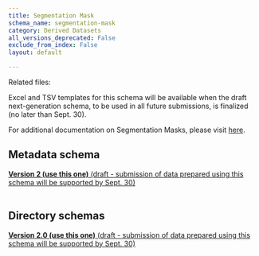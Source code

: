 ```yaml
---
title: Segmentation Mask
schema_name: segmentation-mask
category: Derived Datasets
all_versions_deprecated: False
exclude_from_index: False
layout: default

---
```


Related files:

Excel and TSV templates for this schema will be available when the draft next-generation schema, to be used in all future submissions, is finalized (no later than Sept. 30).

For additional documentation on Segmentation Masks, please visit [here](https://docs.google.com/document/d/1TSQon8nTIoyA5bEKxd8IAKYO6nsDabGbbQ8uKN1gj4E).

## Metadata schema


<summary><a href="https://docs.google.com/spreadsheets/d/1sMMyKtrxD_PO4TVj0JhOpeLF0fRYe2Fjmxnhp-fNzdM"><b>Version 2 (use this one)</b> (draft - submission of data prepared using this schema will be supported by Sept. 30)</a></summary>



<br>

## Directory schemas
<summary><a href="https://docs.google.com/spreadsheets/d/1lAGryXYfGIP0jBXjIopB7PtFfo6RqC2bw3RUI4GzTWQ"><b>Version 2.0 (use this one)</b> (draft - submission of data prepared using this schema will be supported by Sept. 30) </a></summary>

